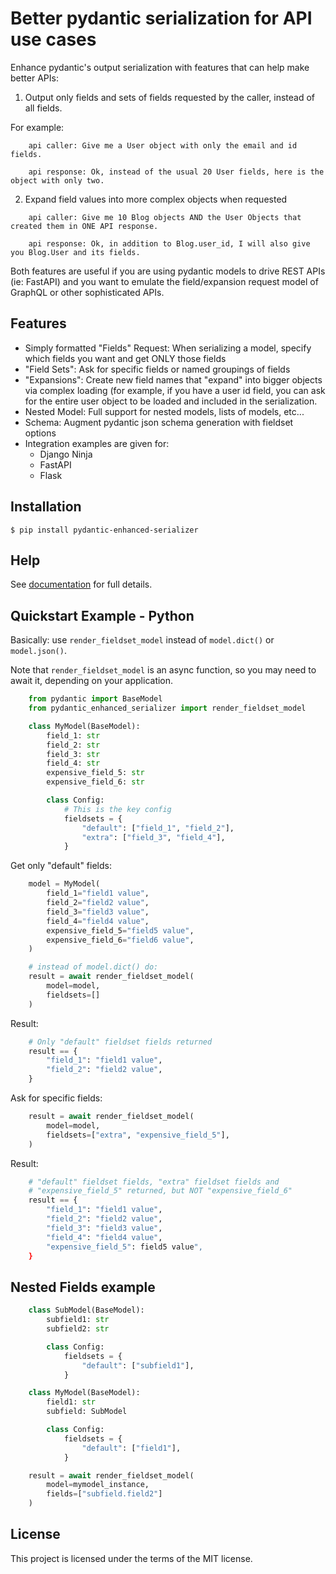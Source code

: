 
# Better pydantic serialization for API use cases

Enhance pydantic's output serialization with features that can help make better APIs:

1) Output only fields and sets of fields requested by the caller, instead of all fields.

For example:

```
    api caller: Give me a User object with only the email and id fields.

    api response: Ok, instead of the usual 20 User fields, here is the object with only two.
```

2) Expand field values into more complex objects when requested

```
    api caller: Give me 10 Blog objects AND the User Objects that created them in ONE API response.

    api response: Ok, in addition to Blog.user_id, I will also give you Blog.User and its fields.
```


Both features are useful if you are using pydantic models to drive
REST APIs (ie: FastAPI) and you want to emulate the field/expansion
request model of GraphQL or other sophisticated APIs.

## Features

* Simply formatted "Fields" Request: When serializing a model, specify which fields you want and get ONLY those fields
* "Field Sets": Ask for specific fields or named groupings of fields
* "Expansions": Create new field names that "expand" into bigger objects via complex loading (for example,
  if you have a user id field, you can ask for the entire user object to be loaded and included
  in the serialization.
* Nested Model: Full support for nested models, lists of models, etc...
* Schema: Augment pydantic json schema generation with fieldset options
* Integration examples are given for:
    - Django Ninja
    - FastAPI
    - Flask

## Installation

```console
$ pip install pydantic-enhanced-serializer
```

## Help


See [documentation](https://github.com/adamsussman/pydantic-enhanced-serializer/tree/main/docs) for full details.

## Quickstart Example - Python

Basically: use `render_fieldset_model` instead of `model.dict()` or `model.json()`.

Note that `render_fieldset_model` is an async function, so you may need
to await it, depending on your application.

```Python
    from pydantic import BaseModel
    from pydantic_enhanced_serializer import render_fieldset_model

    class MyModel(BaseModel):
        field_1: str
        field_2: str
        field_3: str
        field_4: str
        expensive_field_5: str
        expensive_field_6: str

        class Config:
            # This is the key config
            fieldsets = {
                "default": ["field_1", "field_2"],
                "extra": ["field_3", "field_4"],
            }
```

Get only "default" fields:

```Python
    model = MyModel(
        field_1="field1 value",
        field_2="field2 value",
        field_3="field3 value",
        field_4="field4 value",
        expensive_field_5="field5 value",
        expensive_field_6="field6 value",
    )

    # instead of model.dict() do:
    result = await render_fieldset_model(
        model=model,
        fieldsets=[]
    )
```

Result:

```Python
    # Only "default" fieldset fields returned
    result == {
        "field_1": "field1 value",
        "field_2": "field2 value",
    }
```

Ask for specific fields:

```Python
    result = await render_fieldset_model(
        model=model,
        fieldsets=["extra", "expensive_field_5"],
    )
```

Result:

```Python
    # "default" fieldset fields, "extra" fieldset fields and
    # "expensive_field_5" returned, but NOT "expensive_field_6"
    result == {
        "field_1": "field1 value",
        "field_2": "field2 value",
        "field_3": "field3 value",
        "field_4": "field4 value",
        "expensive_field_5": field5 value",
    }
```

## Nested Fields example

```Python
    class SubModel(BaseModel):
        subfield1: str
        subfield2: str

        class Config:
            fieldsets = {
                "default": ["subfield1"],
            }

    class MyModel(BaseModel):
        field1: str
        subfield: SubModel

        class Config:
            fieldsets = {
                "default": ["field1"],
            }

    result = await render_fieldset_model(
        model=mymodel_instance,
        fields=["subfield.field2"]
    )
```

## License

This project is licensed under the terms of the MIT license.
